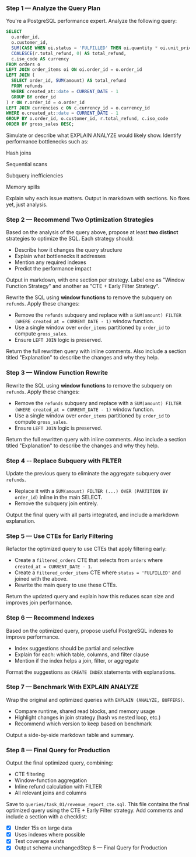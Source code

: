 ### Step 1 — Analyze the Query Plan
You're a PostgreSQL performance expert. Analyze the following query:
```sql
SELECT
  o.order_id,
  o.customer_id,
  SUM(CASE WHEN oi.status = 'FULFILLED' THEN oi.quantity * oi.unit_price ELSE 0 END) AS gross_sales,
  COALESCE(r.total_refund, 0) AS total_refund,
  c.iso_code AS currency
FROM orders o
LEFT JOIN order_items oi ON oi.order_id = o.order_id
LEFT JOIN (
  SELECT order_id, SUM(amount) AS total_refund
  FROM refunds
  WHERE created_at::date = CURRENT_DATE - 1
  GROUP BY order_id
) r ON r.order_id = o.order_id
LEFT JOIN currencies c ON c.currency_id = o.currency_id
WHERE o.created_at::date = CURRENT_DATE - 1
GROUP BY o.order_id, o.customer_id, r.total_refund, c.iso_code
ORDER BY gross_sales DESC;
```

Simulate or describe what EXPLAIN ANALYZE would likely show. Identify performance bottlenecks such as:

Hash joins

Sequential scans

Subquery inefficiencies

Memory spills

Explain why each issue matters. Output in markdown with sections. No fixes yet, just analysis.

### Step 2 — Recommend Two Optimization Strategies

Based on the analysis of the query above, propose at least **two distinct** strategies to optimize the SQL. Each strategy should:

- Describe how it changes the query structure
- Explain what bottlenecks it addresses
- Mention any required indexes
- Predict the performance impact

Output in markdown, with one section per strategy. Label one as "Window Function Strategy" and another as "CTE + Early Filter Strategy".

Rewrite the SQL using **window functions** to remove the subquery on `refunds`. Apply these changes:

- Remove the `refunds` subquery and replace with a `SUM(amount) FILTER (WHERE created_at = CURRENT_DATE - 1)` window function.
- Use a single window over `order_items` partitioned by `order_id` to compute `gross_sales`.
- Ensure `LEFT JOIN` logic is preserved.

Return the full rewritten query with inline comments. Also include a section titled "Explanation" to describe the changes and why they help.

### Step 3 — Window Function Rewrite

Rewrite the SQL using **window functions** to remove the subquery on `refunds`. Apply these changes:

- Remove the `refunds` subquery and replace with a `SUM(amount) FILTER (WHERE created_at = CURRENT_DATE - 1)` window function.
- Use a single window over `order_items` partitioned by `order_id` to compute `gross_sales`.
- Ensure `LEFT JOIN` logic is preserved.

Return the full rewritten query with inline comments. Also include a section titled "Explanation" to describe the changes and why they help.

### Step 4 -- Replace Subquery with FILTER
Update the previous query to eliminate the aggregate subquery over `refunds`.

- Replace it with a `SUM(amount) FILTER (...) OVER (PARTITION BY order_id)` inline in the main SELECT.
- Remove the subquery join entirely.

Output the final query with all parts integrated, and include a markdown explanation.

### Step 5 — Use CTEs for Early Filtering
Refactor the optimized query to use CTEs that apply filtering early:

- Create a `filtered_orders` CTE that selects from `orders` where `created_at = CURRENT_DATE - 1`.
- Create a `filtered_order_items` CTE where `status = 'FULFILLED'` and joined with the above.
- Rewrite the main query to use these CTEs.

Return the updated query and explain how this reduces scan size and improves join performance.

### Step 6 — Recommend Indexes
Based on the optimized query, propose useful PostgreSQL indexes to improve performance.

- Index suggestions should be partial and selective
- Explain for each: which table, columns, and filter clause
- Mention if the index helps a join, filter, or aggregate

Format the suggestions as `CREATE INDEX` statements with explanations.

### Step 7 — Benchmark With EXPLAIN ANALYZE
Wrap the original and optimized queries with `EXPLAIN (ANALYZE, BUFFERS)`.

- Compare runtime, shared read blocks, and memory usage
- Highlight changes in join strategy (hash vs nested loop, etc.)
- Recommend which version to keep based on benchmark

Output a side-by-side markdown table and summary.

### Step 8 — Final Query for Production
Output the final optimized query, combining:
- CTE filtering
- Window-function aggregation
- Inline refund calculation with FILTER
- All relevant joins and columns

Save to `queries/task_01/revenue_report_cte.sql`. This file contains the final optimized query using the CTE + Early Filter strategy.
Add comments and include a section with a checklist:
- [x] Under 15s on large data
- [x] Uses indexes where possible
- [x] Test coverage exists
- [x] Output schema unchangedStep 8 — Final Query for Production
